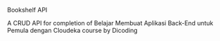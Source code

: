 Bookshelf API

A CRUD API for completion of Belajar Membuat Aplikasi Back-End untuk Pemula dengan Cloudeka course by Dicoding

